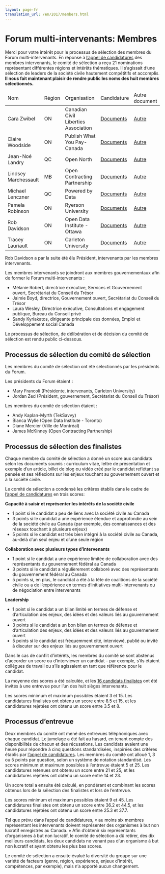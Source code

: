 ```yaml
---
layout: page-fr
translation_url: /en/2017/members.html
---
```

# Forum multi-intervenants: Membres

Merci pour votre intérêt pour le processus de sélection des membres du Forum multi-intervenants. En réponse à [l’appel de candidatures](http://www.opengovdialogue.ca/en/apply-multistakeholder-forum.html) des membres intervenants, le comité de sélection a reçu 21 nominations représentant différentes régions et intérêts thématiques. Il s’agissait d’une sélection de leaders de la société civile hautement compétitifs et accomplis. **Il nous fait maintenant plaisir de rendre public les noms des huit membres sélectionnés.**

<table class="table table-striped">
  <thead>
    <tr>
      <td>Nom</td>
      <td>Région</td>
      <td>Organisation</td>
      <td>Candidature</td>
      <td>Autre document</td>
    </tr>
  </thead>
  <tbody>
    <tr>
      <td>Cara Zwibel</td>
      <td>ON</td>
      <td>Canadian Civil Liberties Association</td>
      <td><a href="/files/2017/nominations/cara-zwibel.pdf">Documents</a></td>
      <td><a href="/files/2017/materials/cara-zwibel.pdf">Autre</a></td>
    </tr>
    <tr>
      <td>Claire Woodside</td>
      <td>ON</td>
      <td>Publish What You Pay-Canada</td>
      <td><a href="/files/2017/nominations/claire-woodside.pdf">Documents</a></td>
      <td><a href="/files/2017/materials/claire-woodside.pdf">Autre</a></td>
    </tr>
    <tr>
      <td>Jean-Noé Landry</td>
      <td>QC</td>
      <td>Open North</td>
      <td><a href="/files/2017/nominations/jean-noe-landry.pdf">Documents</a></td>
      <td><a href="/files/2017/materials/jean-noe-landry.pdf">Autre</a></td>
    </tr>
    <tr>
      <td>Lindsey Marchessault</td>
      <td>MB</td>
      <td>Open Contracting Partnership</td>
      <td><a href="/files/2017/nominations/lindsey-marchessault.pdf">Documents</a></td>
      <td><a href="/files/2017/materials/lindsey-marchessault.pdf">Autre</a></td>
    </tr>
    <tr>
      <td>Michael Lenczner</td>
      <td>QC</td>
      <td>Powered by Data</td>
      <td><a href="/files/2017/nominations/michael-lenczner.pdf">Documents</a></td>
      <td><a href="/files/2017/materials/michael-lenczner.pdf">Autre</a></td>
    </tr>
    <tr>
      <td>Pamela Robinson</td>
      <td>ON</td>
      <td>Ryerson University</td>
      <td><a href="/files/2017/nominations/pamela-robinson.pdf">Documents</a></td>
      <td><a href="/files/2017/materials/pamela-robinson.pdf">Autre</a></td>
    </tr>
    <tr>
      <td>Rob Davidson</td>
      <td>ON</td>
      <td>Open Data Institute - Ottawa</td>
      <td><a href="/files/2017/nominations/rob-davidson.pdf">Documents</a></td>
      <td><a href="/files/2017/materials/rob-davidson.pdf">Autre</a></td>
    </tr>
    <tr>
      <td>Tracey Lauriault</td>
      <td>ON</td>
      <td>Carleton University</td>
      <td><a href="/files/2017/nominations/tracey-lauriault.pdf">Documents</a></td>
      <td><a href="/files/2017/materials/tracey-lauriault.pdf">Autre</a></td>
    </tr>
  </tbody>
</table>

Rob Davidson a par la suite été élu Président, intervenants par les membres intervenants.

Les membres intervenants se joindront aux membres gouvernementaux afin de former le Forum multi-intervenants :

* Mélanie Robert, directrice exécutive, Services et Gouvernement ouvert, Secrétariat du Conseil du Trésor
* Jaimie Boyd, directrice, Gouvernement ouvert, Secrétariat du Conseil du Trésor
* Laura Wesley, Directrice exécutive, Consultations et engagement publique, Bureau du Conseil privé
* Sandy Kyriakatos, dirigeante principale des données, Emploi et Développement social Canada

Le processus de sélection, de délibération et de décision du comité de sélection est rendu public ci-dessous.

## Processus de sélection du comité de sélection

Les membres du comité de sélection ont été sélectionnés par les présidents du Forum.

Les présidents du Forum étaient :

* Mary Francoli (Présidente, intervenants, Carleton University)
* Jordan Zed (Président, gouvernement, Secrétariat du Conseil du Trésor)

Les membres du comité de sélection étaient :

* Andy Kaplan-Myrth (TekSavvy)
* Bianca Wylie (Open Data Institute - Toronto)
* Diane Mercier (Ville de Montréal)
* James McKinney (Open Contracting Partnership)

## Processus de sélection des finalistes

Chaque membre du comité de sélection a donné un score aux candidats selon les documents soumis : curriculum vitae, lettre de présentation et exemple d’un article, billet de blog ou vidéo créé par le candidat reflétant sa pensée et ses réflexions sur les enjeux touchant au gouvernement ouvert et à la société civile.

Le comité de sélection a condensé les critères établis dans le cadre de [l’appel de candidatures](http://www.opengovdialogue.ca/en/apply-multistakeholder-forum.html) en trois scores:

**Capacité à saisir et représenter les intérêts de la société civile**

* 1 point si le candidat a peu de liens avec la société civile au Canada
* 3 points si le candidat a une expérience étendue et approfondie au sein de la société civile au Canada (par exemple, des connaissances et des réseaux touchant à plusieurs enjeux)
* 5 points si le candidat est très bien intégré à la société civile au Canada, au-delà d’un seul enjeu et d’une seule région

**Collaboration avec plusieurs types d’intervenants**

* 1 point si le candidat a une expérience limitée de collaboration avec des représentants du gouvernement fédéral au Canada
* 3 points si le candidat a régulièrement collaboré avec des représentants du gouvernement fédéral au Canada
* 5 points si, en plus, le candidat a été à la tête de coalitions de la société civile ou a de l’expérience en termes d’initiatives multi-intervenants ou de négociation entre intervenants

**Leadership**

* 1 point si le candidat a un bilan limité en termes de défense et d’articulation des enjeux, des idées et des valeurs liés au gouvernement ouvert
* 3 points si le candidat a un bon bilan en termes de défense et d’articulation des enjeux, des idées et des valeurs liés au gouvernement ouvert
* 5 points si le candidat est fréquemment cité, interviewé, publié ou invité à discuter sur des enjeux liés au gouvernement ouvert

Dans le cas de conflit d’intérêts, les membres du comité se sont abstenus d’accorder un score ou d’interviewer un candidat – par exemple, s’ils étaient collègues de travail ou s’ils agissaient en tant que référence pour le candidat.

La moyenne des scores a été calculée, et les [16 candidats finalistes](http://www.opengovdialogue.ca/en/2017/shortlist.html) ont été invités à une entrevue pour l’un des huit sièges intervenants.

Les scores minimum et maximum possibles étaient 3 et 15. Les candidatures finalistes ont obtenu un score entre 8.5 et 15, et les candidatures rejetées ont obtenu un score entre 3.5 et 8.

## Processus d’entrevue

Deux membres du comité ont mené des entrevues téléphoniques avec chaque candidat. Le jumelage a été fait au hasard, en tenant compte des disponibilités de chacun et des récusations. Les candidats avaient une heure pour répondre à cinq questions standardisées, inspirées des critères établis par [l’appel de candidatures](http://www.opengovdialogue.ca/en/apply-multistakeholder-forum.html). Les membres du comité ont alloué 1, 3 ou 5 points par question, selon un système de notation standardisé. Les scores minimum et maximum possibles à l’entrevue étaient 5 et 25. Les candidatures retenues ont obtenu un score entre 21 et 25, et les candidatures rejetées ont obtenu un score entre 14 et 23.

Un score total a ensuite été calculé, en pondérant et combinant les scores obtenus lors de la sélection des finalistes et lors de l’entrevue.

Les scores minimum et maximum possibles étaient 9 et 45. Les candidatures finalistes ont obtenu un score entre 36.2 et 44.5, et les candidatures rejetées ont obtenu un score entre 25.3 et 37.7.

Tel que prévu dans l’appel de candidatures, « au moins six membres représentant les intervenants doivent représenter des organismes à but non lucratif enregistrés au Canada. » Afin d’obtenir six représentants d’organismes à but non lucratif, le comité de sélection a dû retirer, des dix meilleurs candidats, les deux candidats ne venant pas d’un organisme à but non lucratif et ayant obtenu les plus bas scores.

Le comité de sélection a ensuite évalué la diversité du groupe sur une variété de facteurs (genre, région, expérience, enjeux d’intérêt, compétences, par exemple), mais n’a apporté aucun changement.
